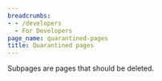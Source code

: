 ```yaml
---
breadcrumbs:
- - /developers
  - For Developers
page_name: quarantined-pages
title: Quarantined pages
---
```


Subpages are pages that should be deleted.
